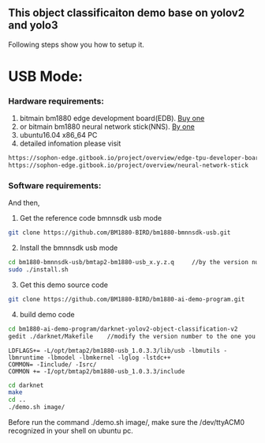 ## This object classificaiton demo base on yolov2 and yolo3

Following steps show you how to setup it.

# USB Mode:

### Hardware requirements:
1. bitmain bm1880 edge development board(EDB). [Buy one](https://sophon.cn/product/introduce/edb.html)
2. or bitmain bm1880 neural network stick(NNS). [By one](https://sophon.cn/product/introduce/nns.html)
3. ubuntu16.04 x86_64 PC
4. detailed infomation please visit 
```bash
https://sophon-edge.gitbook.io/project/overview/edge-tpu-developer-board
https://sophon-edge.gitbook.io/project/overview/neural-network-stick
```

### Software requirements:
And then,
1. Get the reference code bmnnsdk usb mode
```bash
git clone https://github.com/BM1880-BIRD/bm1880-bmnnsdk-usb.git
```
2. Install the bmnnsdk usb mode
```bash
cd bm1880-bmnnsdk-usb/bmtap2-bm1880-usb_x.y.z.q		//by the version number, such as 1.0.3.3	
sudo ./install.sh
```

3. Get this demo source code
```bash
git clone https://github.com/BM1880-BIRD/bm1880-ai-demo-program.git
```
4. build demo code
```bash
cd bm1880-ai-demo-program/darknet-yolov2-object-classification-v2
gedit ./darknet/Makefile	//modify the version number to the one you installed above
```
	LDFLAGS+= -L/opt/bmtap2/bm1880-usb_1.0.3.3/lib/usb -lbmutils -lbmruntime -lbmodel -lbmkernel -lglog -lstdc++
	COMMON= -Iinclude/ -Isrc/
	COMMON += -I/opt/bmtap2/bm1880-usb_1.0.3.3/include
```bash
cd darknet
make
cd ..
./demo.sh image/
```
Before run the command ./demo.sh image/, make sure the /dev/ttyACM0 recognized in your shell on ubuntu pc.
